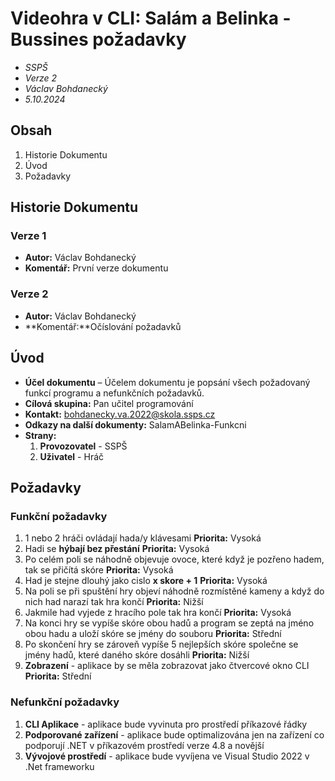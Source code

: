  # Videohra v CLI: Salám a Belinka - Bussines požadavky
* *SSPŠ*
* *Verze 2*
* *Václav Bohdanecký*
* *5.10.2024*

## Obsah
1. Historie Dokumentu
2. Úvod
3. Požadavky

## Historie Dokumentu
### Verze 1
* **Autor:** Václav Bohdanecký
* **Komentář:** První verze dokumentu

### Verze 2
* **Autor:** Václav Bohdanecký
* **Komentář:**Očíslování požadavků

## Úvod
* **Účel dokumentu** – Účelem dokumentu je popsání všech požadovaný funkcí programu a nefunkčních požadavků.
* **Cílová skupina:** Pan učitel programování
* **Kontakt:** bohdanecky.va.2022@skola.ssps.cz
* **Odkazy na další dokumenty:** SalamABelinka-Funkcni
* **Strany:** 
    1. **Provozovatel** - SSPŠ 
    2. **Uživatel** - Hráč

## Požadavky
### Funkční požadavky
1. 1 nebo 2 hráči ovládají hada/y klávesami
 **Priorita:** Vysoká
2. Hadi se **hýbají bez přestání**
 **Priorita:** Vysoká
3. Po celém poli se náhodně objevuje ovoce, které když je pozřeno hadem, tak se přičítá skóre
 **Priorita:** Vysoká
4. Had je stejne dlouhý jako cislo **x skore + 1**
 **Priorita:** Vysoká
5. Na poli se při spuštění hry objeví náhodně rozmístěné kameny a když do nich had narazí tak hra končí
 **Priorita:** Nižší
6. Jakmile had vyjede z hracího pole tak hra končí
 **Priorita:** Vysoká
7. Na konci hry se vypíše skóre obou hadů a program se zeptá na jméno obou hadu a uloží skóre se jmény do souboru
 **Priorita:** Střední
8. Po skončení hry se zároveň vypíše 5 nejlepších skóre společne se jmény hadů, které daného skóre dosáhli
 **Priorita:** Nižší
9. **Zobrazení** - aplikace by se měla zobrazovat jako čtvercové okno CLI
 **Priorita:** Střední

### Nefunkční požadavky
1. **CLI Aplikace** - aplikace bude vyvinuta pro prostředí příkazové řádky
2. **Podporované zařízení** - aplikace bude optimalizována jen na zařízení co podporují .NET v příkazovém prostředí verze 4.8 a novější
3. **Vývojové prostředí** - aplikace bude vyvíjena ve Visual Studio 2022 v .Net frameworku
